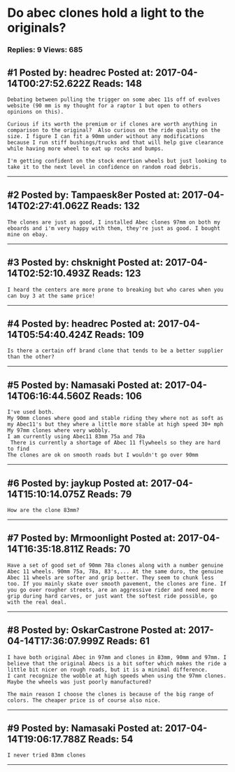 # Do abec clones hold a light to the originals?

### Replies: 9 Views: 685

## \#1 Posted by: headrec Posted at: 2017-04-14T00:27:52.622Z Reads: 148

```
Debating between pulling the trigger on some abec 11s off of evolves website (90 mm is my thought for a raptor 1 but open to others opinions on this).  

Curious if its worth the premium or if clones are worth anything in comparison to the original?  Also curious on the ride quality on the size. I figure I can fit a 90mm under without any modifications because I run stiff bushings/trucks and that will help give clearance while having more wheel to eat up rocks and bumps.

I'm getting confident on the stock enertion wheels but just looking to take it to the next level in confidence on random road debris.
```

---
## \#2 Posted by: Tampaesk8er Posted at: 2017-04-14T02:27:41.062Z Reads: 132

```
The clones are just as good, I installed Abec clones 97mm on both my eboards and i'm very happy with them, they're just as good. I bought mine on ebay.
```

---
## \#3 Posted by: chsknight Posted at: 2017-04-14T02:52:10.493Z Reads: 123

```
I heard the centers are more prone to breaking but who cares when you can buy 3 at the same price!
```

---
## \#4 Posted by: headrec Posted at: 2017-04-14T05:54:40.424Z Reads: 109

```
Is there a certain off brand clone that tends to be a better supplier than the other?
```

---
## \#5 Posted by: Namasaki Posted at: 2017-04-14T06:16:44.560Z Reads: 106

```
I've used both.
My 90mm clones where good and stable riding they where not as soft as my Abec11's but they where a little more stable at high speed 30+ mph
My 97mm clones where very wobbly.
I am currently using Abec11 83mm 75a and 78a
 There is currently a shortage of Abec 11 flywheels so they are hard to find
The clones are ok on smooth roads but I wouldn't go over 90mm
```

---
## \#6 Posted by: jaykup Posted at: 2017-04-14T15:10:14.075Z Reads: 79

```
How are the clone 83mm?
```

---
## \#7 Posted by: Mrmoonlight Posted at: 2017-04-14T16:35:18.811Z Reads: 70

```
Have a set of good set of 90mm 78a clones along with a number genuine Abec 11 wheels. 90mm 75a, 78a, 83's,... At the same duro, the genuine Abec 11 wheels are softer and grip better. They seem to chunk less too. If you mainly skate over smooth pavement, the clones are fine. If you go over rougher streets, are an aggressive rider and need more grip during hard carves, or just want the softest ride possible, go with the real deal.
```

---
## \#8 Posted by: OskarCastrone Posted at: 2017-04-14T17:36:07.999Z Reads: 61

```
I have both original Abec in 97mm and clones in 83mm, 90mm and 97mm. I believe that the original Abecs is a bit softer which makes the ride a little bit nicer on rough roads, but it is a minimal difference. 
I cant recognize the wobble at high speeds when using the 97mm clones. Maybe the wheels was just poorly manufactured?

The main reason I choose the clones is because of the big range of colors. The cheaper price is of course also nice.
```

---
## \#9 Posted by: Namasaki Posted at: 2017-04-14T19:06:17.788Z Reads: 54

```
I never tried 83mm clones
```

---

